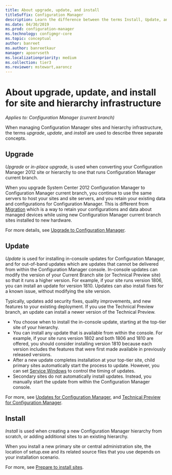 ```yaml
---
title: About upgrade, update, and install
titleSuffix: Configuration Manager
description: Learn the difference between the terms Install, Update, and Upgrade, when managing Configuration Manager infrastructure.
ms.date: 04/30/2019
ms.prod: configuration-manager
ms.technology: configmgr-core
ms.topic: conceptual
author: banreet
ms.author: banreetkaur
manager: apoorvseth
ms.localizationpriority: medium
ms.collection: tier3
ms.reviewer: mstewart,aaroncz 
---
```


# About upgrade, update, and install for site and hierarchy infrastructure

*Applies to: Configuration Manager (current branch)*

When managing Configuration Manager sites and hierarchy infrastructure, the terms *upgrade*, *update*, and *install* are used to describe three separate concepts.

## Upgrade

*Upgrade* or *in-place upgrade*, is used when converting your Configuration Manager 2012 site or hierarchy to one that runs Configuration Manager current branch.

When you upgrade System Center 2012 Configuration Manager to Configuration Manager current branch, you continue to use the same servers to host your sites and site servers, and you retain your existing data and configurations for Configuration Manager.  This is different from [Migration](../migration/migrate-data-between-hierarchies.md) which is a way to retain your configurations and data about managed devices while using new Configuration Manager current branch sites installed to new hardware.

For more details, see [Upgrade to Configuration Manager](../servers/deploy/install/upgrade-to-configuration-manager.md).



## Update
*Update* is used for installing in-console updates for Configuration Manager, and for out-of-band updates which are updates that cannot be delivered from within the Configuration Manager console. In-console updates can modify the version of your Current Branch site (or Technical Preview site) so that it runs a higher version. For example, if your site runs version 1806, you can install an update for version 1810. Updates can also install fixes for a known issue, without modifying the site version.      

Typically, updates add security fixes, quality improvements, and new features to your existing deployment. If you use the Technical Preview branch, an update can install a newer version of the Technical Preview.
- You choose when to install the in-console update, starting at the top-tier site of your hierarchy.
- You can install any update that is available from within the console. For example, if your site runs version 1802 and both 1806 and 1810 are offered, you should consider installing version 1810 because each version includes the features that were first made available in previously released versions.
- After a new update completes installation at your top-tier site, child primary sites automatically start the process to update. However, you can set [Service Windows](../servers/manage/service-windows.md) to control the timing of updates.
- Secondary sites do not automatically install updates. Instead, you manually start the update from within the Configuration Manager console.

For more, see [Updates for Configuration Manager](../servers/manage/updates.md), and [Technical Preview for Configuration Manager](../get-started/technical-preview.md).



## Install
*Install* is used when creating a new Configuration Manager hierarchy from scratch, or adding additional sites to an existing hierarchy.  

When you install a new primary site or central administration site, the location of setup.exe and its related source files that you use depends on your installation scenario.

For more, see [Prepare to install sites](../servers/deploy/install/prepare-to-install-sites.md).

